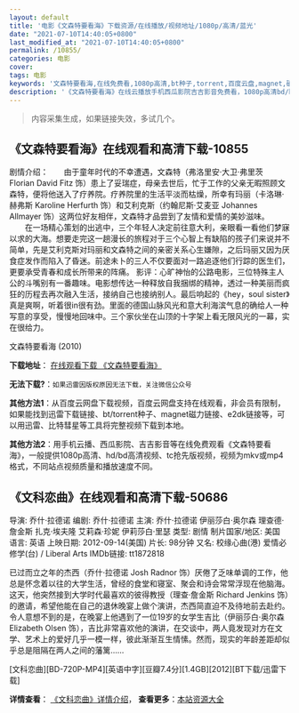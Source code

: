 ```yaml
---
layout: default
title: '电影《文森特要看海》下载资源/在线播放/视频地址/1080p/高清/蓝光'
date: "2021-07-10T14:40:05+0800"
last_modified_at: "2021-07-10T14:40:05+0800"
permalink: /10855/
categories: 电影
cover:
tags: 电影
keywords: '文森特要看海,在线免费看,1080p高清,bt种子,torrent,百度云盘,magnet,磁力链,迅雷下载资源'
description: '《文森特要看海》在线云播放手机西瓜影院吉吉影音免费看，1080p高清bd/hd未删减完整版和tc抢先枪版，mkv/mp4格式，附带bt/torrent种子、magnet/磁力链、百度云盘、网盘资源迅雷下载链接'
---
```


>内容采集生成，如果链接失效，多试几个。


## 《文森特要看海》在线观看和高清下载-10855

剧情介绍：　　由于童年时代的不幸遭遇，文森特（弗洛里安·大卫·弗里茨 Florian David Fitz 饰）患上了妥瑞症，母亲去世后，忙于工作的父亲无暇照顾文森特，便将他送入了疗养院。疗养院里的生活平淡而枯燥，所幸有玛丽（卡洛琳·赫弗斯 Karoline Herfurth 饰）和艾利克斯（约翰尼斯·艾麦亚 Johannes Allmayer 饰）这两位好友相伴，文森特才品尝到了友情和爱情的美妙滋味。 　　在一场精心策划的出逃中，三个年轻人决定前往意大利，亲眼看一看他们梦寐以求的大海。想要走完这一趟漫长的旅程对于三个心智上有缺陷的孩子们来说并不简单，先是艾利克斯对玛丽和文森特之间的亲密关系心生嫌隙，之后玛丽又因为厌食症发作而陷入了昏迷。前途未卜的三人不仅要面对一路追逐他们行踪的医生们，更要承受青春和成长所带来的阵痛。 影评：心旷神怡的公路电影，三位特殊主人公的斗嘴别有一番趣味。电影想传达一种释放自我捆绑的精神，透过一种美丽而疯狂的历程去再次融入生活，接纳自己也接纳别人。最后响起的《hey，soul sister》真是爽啊，听着很in很有劲。里面的德国山脉风光和意大利海滨气息的确给人一种写意的享受，慢慢地回味中。三个家伙坐在山顶的十字架上看无限风光的一幕，实在很给力。


文森特要看海 (2010)

**下载地址**： [在线观看下载 《文森特要看海》](https://www.btbtdy.me/btdy/dy8125.html) 


**无法下载?**：`如果迅雷因版权原因无法下载，关注微信公众号 `

**其他方法1**：从百度云网盘下载视频，百度云网盘支持在线观看，非会员有限制，如果能找到迅雷下载链接、bt/torrent种子、magnet磁力链接、e2dk链接等，可以用迅雷、比特彗星等工具将完整视频下载到本地。

**其他方法2**：用手机云播、西瓜影院、吉吉影音等在线免费观看《文森特要看海》，一般提供1080p高清、hd/bd高清视频、tc抢先版视频，视频为mkv或mp4格式，不同站点视频质量和播放速度不同。


## 《文科恋曲》在线观看和高清下载-50686

导演: 乔什·拉德诺 编剧: 乔什·拉德诺 主演: 乔什·拉德诺 伊丽莎白·奥尔森 理查德·詹金斯 扎克·埃夫隆 艾莉森·珍妮 伊莉莎白·里瑟 类型: 剧情 制片国家/地区: 美国 语言: 英语 上映日期: 2012-09-14(美国) 片长: 98分钟 又名: 校缘心曲(港) 爱情必修学(台) / Liberal Arts IMDb链接: tt1872818

已过而立之年的杰西（乔什·拉德诺 Josh Radnor 饰）厌倦了乏味单调的工作，他总是怀念着以往的大学生活，曾经的食堂和寝室、聚会和诗会常常浮现在他脑海。这天，他突然接到大学时代最喜欢的彼得教授（理查·詹金斯 Richard Jenkins 饰）的邀请，希望他能在自己的退休晚宴上做个演讲，杰西简直迫不及待地前去赴约。令人意想不到的是，在晚宴上他遇到了一位19岁的女学生吉比（伊丽莎白·奥尔森 Elizabeth Olsen 饰），吉比非常喜欢他的演讲，在交谈中，两人竟发现对方在文学、艺术上的爱好几乎一模一样，彼此渐渐互生情愫。然而，现实的年龄差距却似乎总是阻隔在两人之间的藩篱……


[文科恋曲][BD-720P-MP4][英语中字][豆瓣7.4分][1.4GB][2012][BT下载/迅雷下载]

**详情查看**： [《文科恋曲》详情介绍](/movie/50686/)， **查看更多**：[本站资源大全](/movie/t/all/)

